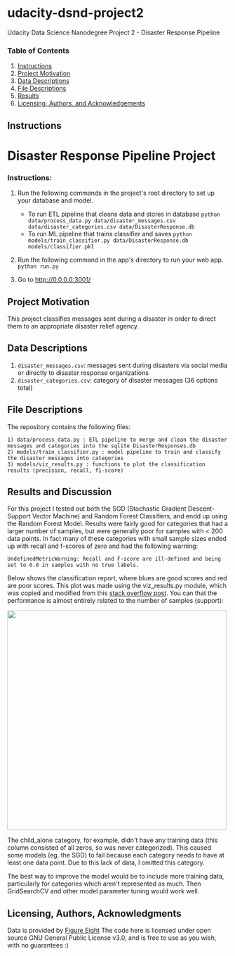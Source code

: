 # udacity-dsnd-project2
Udacity Data Science Nanodegree Project 2 - Disaster Response Pipeline

### Table of Contents

1. [Instructions](#instructions)
2. [Project Motivation](#motivation)
3. [Data Descriptions](#data)
4. [File Descriptions](#files)
5. [Results](#results)
6. [Licensing, Authors, and Acknowledgements](#licensing)

## Instructions <a name="instructions"></a>

# Disaster Response Pipeline Project

### Instructions:

1. Run the following commands in the project's root directory to set up your database and model.

    - To run ETL pipeline that cleans data and stores in database
        `python data/process_data.py data/disaster_messages.csv data/disaster_categories.csv data/DisasterResponse.db`
    - To run ML pipeline that trains classifier and saves
        `python models/train_classifier.py data/DisasterResponse.db models/classifier.pkl`

2. Run the following command in the app's directory to run your web app.
    `python run.py`

3. Go to http://0.0.0.0:3001/

## Project Motivation<a name="motivation"></a>

This project classifies messages sent during a disaster in order to direct them to an appropriate disaster relief agency. 

## Data Descriptions <a name="data"></a>
  
  1) `disaster_messages.csv`: messages sent during disasters via social media or directly to disaster response organizations
  2) `disaster_categories.csv`: category of disaster messages (36 options total)

## File Descriptions <a name="files"></a>

The repository contains the following files:

    1) data/process_data.py : ETL pipeline to merge and clean the disaster messages and categories into the sqlite DisasterResponses.db
    2) models/train_classifier.py : model pipeline to train and classify the disaster messages into categories
    3) models/viz_results.py : functions to plot the classification results (precision, recall, f1-score)

## Results and Discussion<a name="results"></a>

For this project I tested out both the SGD (Stochastic Gradient Descent- Support Vector Machine) and Random Forest Classifiers, and endd up using the Random Forest Model. Results were fairly good for categories that had a larger number of samples, but were generally poor for samples with < 200 data points. In fact many of these categories with small sample sizes ended up with recall and f-scores of zero and had the following warning:

```UndefinedMetricWarning: Recall and F-score are ill-defined and being set to 0.0 in samples with no true labels.```

Below shows the classification report, where blues are good scores and red are poor scores. This plot was made using the viz_results.py module, which was copied and modified from this [stack overflow post](https://stackoverflow.com/questions/28200786/how-to-plot-scikit-learn-classification-report). You can that the performance is almost entirely related to the number of samples (support):

<img src="./models/classification_report.png" width="500">

The child_alone category, for example, didn't have any training data (this column consisted of all zeros, so was never categorized). This caused some models (eg. the SGD) to fail because each category needs to have at least one data point. Due to this lack of data, I omitted this category. 

The best way to improve the model would be to include more training data, particularly for categories which aren't represented as much. Then GridSearchCV and other model parameter tuning would work well. 

## Licensing, Authors, Acknowledgments <a name="licensing"></a>

Data is provided by [Figure Eight](https://www.figure-eight.com/) The code here is licensed under open source GNU General Public License v3.0, and is free to use as you wish, with no guarantees :)

